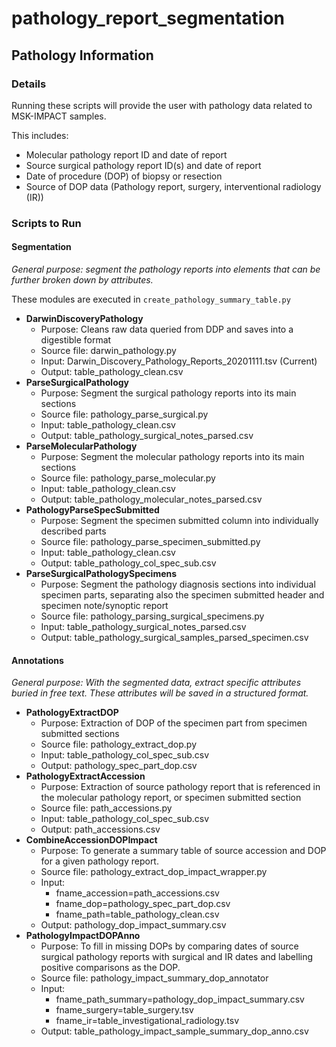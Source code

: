 # pathology_report_segmentation

## Pathology Information
### Details
Running these scripts will provide the user with pathology data related to MSK-IMPACT samples. 

This includes:
- Molecular pathology report ID and date of report
- Source surgical pathology report ID(s) and date of report
- Date of procedure (DOP) of biopsy or resection
- Source of DOP data (Pathology report, surgery, interventional radiology (IR))

### Scripts to Run
#### Segmentation 
*General purpose: segment the pathology reports into elements that can be further broken down by attributes.*

These modules are executed in `create_pathology_summary_table.py`
- **DarwinDiscoveryPathology**
    - Purpose: Cleans raw data queried from DDP and saves into a digestible format
    - Source file: darwin_pathology.py
    - Input: Darwin_Discovery_Pathology_Reports_20201111.tsv (Current)
    - Output: table_pathology_clean.csv
- **ParseSurgicalPathology**
    - Purpose: Segment the surgical pathology reports into its main sections
    - Source file: pathology_parse_surgical.py
    - Input: table_pathology_clean.csv
    - Output: table_pathology_surgical_notes_parsed.csv
- **ParseMolecularPathology**
    - Purpose: Segment the molecular pathology reports into its main sections
    - Source file: pathology_parse_molecular.py
    - Input: table_pathology_clean.csv
    - Output: table_pathology_molecular_notes_parsed.csv
- **PathologyParseSpecSubmitted**
    - Purpose: Segment the specimen submitted column into individually described parts
    - Source file: pathology_parse_specimen_submitted.py
    - Input: table_pathology_clean.csv
    - Output: table_pathology_col_spec_sub.csv
- **ParseSurgicalPathologySpecimens**
    - Purpose: Segment the pathology diagnosis sections into individual specimen parts, separating also the specimen submitted header and specimen note/synoptic report
    - Source file: pathology_parsing_surgical_specimens.py
    - Input: table_pathology_surgical_notes_parsed.csv
    - Output: table_pathology_surgical_samples_parsed_specimen.csv


#### Annotations
*General purpose: With the segmented data, extract specific attributes buried in free text. These attributes will be saved in a structured format.*

- **PathologyExtractDOP**
    - Purpose: Extraction of DOP of the specimen part from specimen submitted sections
    - Source file: pathology_extract_dop.py
    - Input: table_pathology_col_spec_sub.csv
    - Output: pathology_spec_part_dop.csv
- **PathologyExtractAccession**
    - Purpose: Extraction of source pathology report that is referenced in the molecular pathology report, or specimen submitted section
    - Source file: path_accessions.py
    - Input: table_pathology_col_spec_sub.csv
    - Output: path_accessions.csv
- **CombineAccessionDOPImpact**
    - Purpose: To generate a summary table of source accession and DOP for a given  pathology report.    
    - Source file: pathology_extract_dop_impact_wrapper.py
    - Input: 
        - fname_accession=path_accessions.csv
        - fname_dop=pathology_spec_part_dop.csv 
        - fname_path=table_pathology_clean.csv
    - Output: pathology_dop_impact_summary.csv
- **PathologyImpactDOPAnno**
    - Purpose: To fill in missing DOPs by comparing dates of source surgical pathology reports with surgical and IR dates and labelling positive comparisons as the DOP. 
    - Source file: pathology_impact_summary_dop_annotator
    - Input:  
        - fname_path_summary=pathology_dop_impact_summary.csv
        - fname_surgery=table_surgery.tsv
        - fname_ir=table_investigational_radiology.tsv
    - Output: table_pathology_impact_sample_summary_dop_anno.csv